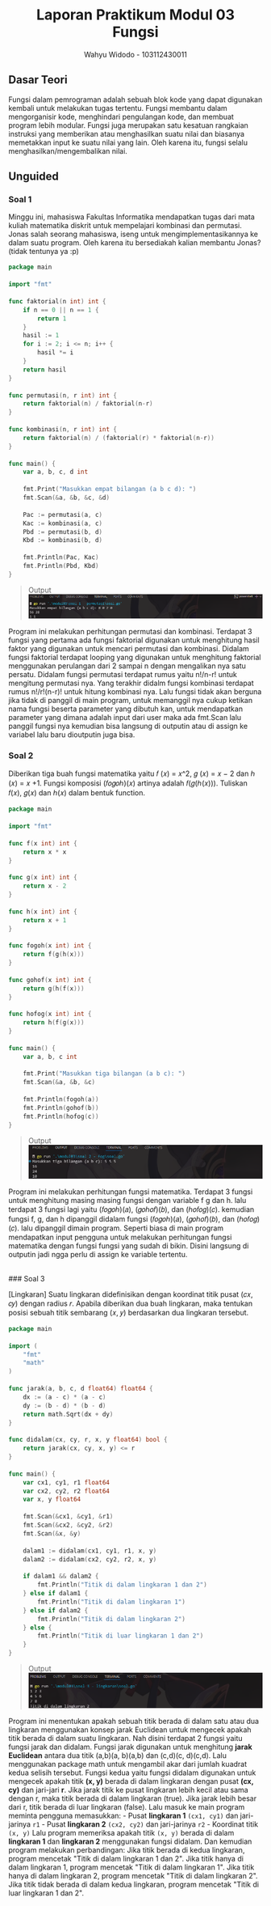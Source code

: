 # <h1 align="center">Laporan Praktikum Modul 03 <br> Fungsi</h1>
<p align="center">Wahyu Widodo - 103112430011</p>

## Dasar Teori

Fungsi dalam pemrograman adalah sebuah blok kode yang dapat digunakan kembali untuk melakukan tugas tertentu. Fungsi membantu dalam mengorganisir kode, menghindari pengulangan kode, dan membuat program lebih modular. Fungsi juga merupakan satu kesatuan rangkaian instruksi yang memberikan atau menghasilkan suatu nilai dan biasanya memetakkan input ke suatu nilai yang lain. Oleh karena itu, fungsi selalu
menghasilkan/mengembalikan nilai.

## Unguided

### Soal 1

Minggu ini, mahasiswa Fakultas Informatika mendapatkan tugas dari mata kuliah matematika diskrit untuk mempelajari kombinasi dan permutasi. Jonas salah seorang mahasiswa, iseng untuk mengimplementasikannya ke dalam suatu program. Oleh karena itu bersediakah kalian membantu Jonas? (tidak tentunya ya :p)

```go
package main

import "fmt"

func faktorial(n int) int {
	if n == 0 || n == 1 {
		return 1
	}
	hasil := 1
	for i := 2; i <= n; i++ {
		hasil *= i
	}
	return hasil
}

func permutasi(n, r int) int {
	return faktorial(n) / faktorial(n-r)
}

func kombinasi(n, r int) int {
	return faktorial(n) / (faktorial(r) * faktorial(n-r))
}

func main() {
	var a, b, c, d int

	fmt.Print("Masukkan empat bilangan (a b c d): ")
	fmt.Scan(&a, &b, &c, &d)

	Pac := permutasi(a, c)
	Kac := kombinasi(a, c)
	Pbd := permutasi(b, d)
	Kbd := kombinasi(b, d)

	fmt.Println(Pac, Kac)
	fmt.Println(Pbd, Kbd)
}

```

> Output
> ![Screenshot bagian x](output/soal1.png)

Program ini melakukan perhitungan permutasi dan kombinasi. Terdapat 3 fungsi yang pertama ada fungsi faktorial digunakan untuk menghitung hasil faktor yang digunakan untuk mencari permutasi dan kombinasi. Didalam fungsi faktorial terdapat looping yang digunakan untuk menghitung faktorial menggunakan perulangan dari 2 sampai n dengan mengalikan nya satu persatu. Didalam fungsi permutasi terdapat rumus yaitu n!/n-r! untuk mengitung permutasi nya. Yang terakhir didalm fungsi kombinasi terdapat rumus n!/r!(n-r)! untuk hitung kombinasi nya. Lalu fungsi tidak akan berguna jika tidak di panggil di main program, untuk memanggil nya cukup ketikan nama fungsi beserta parameter yang dibutuh kan, untuk mendapatkan parameter yang dimana adalah input dari user maka ada fmt.Scan lalu panggil fungsi nya kemudian bisa langsung di outputin atau di assign ke variabel lalu baru dioutputin juga bisa.
<br>
### Soal 2

Diberikan tiga buah fungsi matematika yaitu 𝑓 (𝑥) = 𝑥^2, 𝑔 (𝑥) = 𝑥 − 2 dan ℎ (𝑥) = 𝑥 +1. Fungsi komposisi (𝑓𝑜𝑔𝑜ℎ)(𝑥) artinya adalah 𝑓(𝑔(ℎ(𝑥))). Tuliskan 𝑓(𝑥), 𝑔(𝑥) dan ℎ(𝑥) dalam bentuk function.

```go
package main

import "fmt"

func f(x int) int {
	return x * x
}

func g(x int) int {
	return x - 2
}

func h(x int) int {
	return x + 1
}

func fogoh(x int) int {
	return f(g(h(x)))
}

func gohof(x int) int {
	return g(h(f(x)))
}		

func hofog(x int) int {
	return h(f(g(x)))
}

func main() {
	var a, b, c int

	fmt.Print("Masukkan tiga bilangan (a b c): ")
	fmt.Scan(&a, &b, &c)

	fmt.Println(fogoh(a))
	fmt.Println(gohof(b))
	fmt.Println(hofog(c))
}

```

> Output
> ![Screenshot bagian x](output/soal2.png)

Program ini melakukan perhitungan fungsi matematika. Terdapat 3 fungsi untuk menghitung masing masing fungsi dengan variable f g dan h. lalu terdapat 3 fungsi lagi yaitu (𝑓𝑜𝑔𝑜ℎ)(𝑎),  (𝑔𝑜ℎ𝑜𝑓)(𝑏), dan (ℎ𝑜𝑓𝑜𝑔)(𝑐). kemudian fungsi f, g, dan h dipanggil didalam fungsi (𝑓𝑜𝑔𝑜ℎ)(𝑎),  (𝑔𝑜ℎ𝑜𝑓)(𝑏), dan (ℎ𝑜𝑓𝑜𝑔)(𝑐). lalu dipanggil dimain program. Seperti biasa di main program mendapatkan input pengguna untuk melakukan perhitungan fungsi matematika dengan fungsi fungsi yang sudah di bikin. Disini langsung di outputin jadi ngga perlu di assign ke variable tertentu.

<br>
### Soal 3

[Lingkaran] Suatu lingkaran didefinisikan dengan koordinat titik pusat (𝑐𝑥, 𝑐𝑦) dengan radius 𝑟. Apabila diberikan dua buah lingkaran, maka tentukan posisi sebuah titik sembarang (𝑥, 𝑦) berdasarkan dua lingkaran tersebut.

```go
package main

import (
	"fmt"
	"math"
)

func jarak(a, b, c, d float64) float64 {
	dx := (a - c) * (a - c)
	dy := (b - d) * (b - d)
	return math.Sqrt(dx + dy)
}

func didalam(cx, cy, r, x, y float64) bool {
	return jarak(cx, cy, x, y) <= r
}

func main() {
	var cx1, cy1, r1 float64
	var cx2, cy2, r2 float64
	var x, y float64

	fmt.Scan(&cx1, &cy1, &r1)
	fmt.Scan(&cx2, &cy2, &r2)
	fmt.Scan(&x, &y)

	dalam1 := didalam(cx1, cy1, r1, x, y)
	dalam2 := didalam(cx2, cy2, r2, x, y)

	if dalam1 && dalam2 {
		fmt.Println("Titik di dalam lingkaran 1 dan 2")
	} else if dalam1 {
		fmt.Println("Titik di dalam lingkaran 1")
	} else if dalam2 {
		fmt.Println("Titik di dalam lingkaran 2")
	} else {
		fmt.Println("Titik di luar lingkaran 1 dan 2")
	}
}

```

> Output 
> ![Screenshot bagian x](output/soal3.png)

Program ini menentukan apakah sebuah titik berada di dalam satu atau dua lingkaran menggunakan konsep jarak Euclidean untuk mengecek apakah titik berada di dalam suatu lingkaran. Nah disini terdapat 2 fungsi yaitu fungsi jarak dan didalam. Fungsi jarak digunakan untuk menghitung **jarak Euclidean** antara dua titik (a,b)(a, b)(a,b) dan (c,d)(c, d)(c,d). Lalu menggunakan package math untuk mengambil akar dari jumlah kuadrat kedua selisih tersebut. Fungsi kedua yaitu fungsi didalam digunakan untuk mengecek apakah titik **(x, y)** berada di dalam lingkaran dengan pusat **(cx, cy)** dan jari-jari **r**. Jika jarak titik ke pusat lingkaran lebih kecil atau sama dengan r, maka titik berada di dalam lingkaran (true).
Jika jarak lebih besar dari r, titik berada di luar lingkaran (false). Lalu masuk ke main program meminta pengguna memasukkan:
    - Pusat **lingkaran 1** `(cx1, cy1)` dan jari-jarinya `r1`
    - Pusat **lingkaran 2** `(cx2, cy2)` dan jari-jarinya `r2`
    - Koordinat titik `(x, y)`
Lalu program memeriksa apakah titik `(x, y)` berada di dalam **lingkaran 1** dan **lingkaran 2** menggunakan fungsi didalam. Dan kemudian program melakukan perbandingan: 
Jika titik berada di kedua lingkaran, program mencetak "Titik di dalam lingkaran 1 dan 2".
Jika titik hanya di dalam lingkaran 1, program mencetak "Titik di dalam lingkaran 1".
Jika titik hanya di dalam lingkaran 2, program mencetak "Titik di dalam lingkaran 2".
Jika titik tidak berada di dalam kedua lingkaran, program mencetak "Titik di luar lingkaran 1 dan 2".
